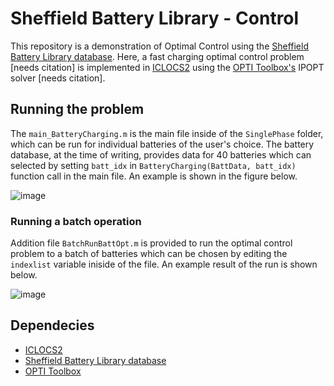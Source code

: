 # Sheffield Battery Library - Control 

This repository is a demonstration of Optimal Control using the [Sheffield Battery Library database](https://github.com/acseCAPSlab/SheffieldBatteryLibrary). Here, a fast charging optimal control problem \[needs citation\] is implemented in [ICLOCS2](http://www.ee.ic.ac.uk/ICLOCS/) using the [OPTI Toolbox's](https://github.com/jonathancurrie/OPTI) IPOPT solver \[needs citation\].

## Running the problem

The ```main_BatteryCharging.m``` is the main file inside of the ```SinglePhase``` folder, which can be run for individual batteries of the user's choice. The battery database, at the time of writing, provides data for 40 batteries which can selected by setting ```batt_idx``` in ```BatteryCharging(BattData, batt_idx)``` function call in the main file. An example is shown in the figure below.

![image](https://github.com/acseCAPSlab/SheffieldBatteryLibrary_Control/blob/main/figs/StatePlots_Using_BatchFit.png)

### Running a batch operation 

Addition file ```BatchRunBattOpt.m``` is provided to run the optimal control problem to a batch of batteries which can be chosen by editing the ```indexlist``` variable iniside of the file. An example result of the run is shown below.

![image](https://github.com/acseCAPSlab/SheffieldBatteryLibrary_Control/blob/main/figs/MultipleBatteryBatchRun.png)


## Dependecies
- [ICLOCS2](http://www.ee.ic.ac.uk/ICLOCS/)
- [Sheffield Battery Library database](https://github.com/acseCAPSlab/SheffieldBatteryLibrary)
- [OPTI Toolbox](https://github.com/jonathancurrie/OPTI)